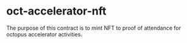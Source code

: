 # oct-accelerator-nft

The purpose of this contract is to mint NFT to proof of attendance for octopus accelerator activities.